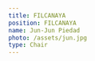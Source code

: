 ```yaml
---
title: FILCANAYA
position: FILCANAYA
name: Jun-Jun Piedad
photo: /assets/jun.jpg
type: Chair
---
```


